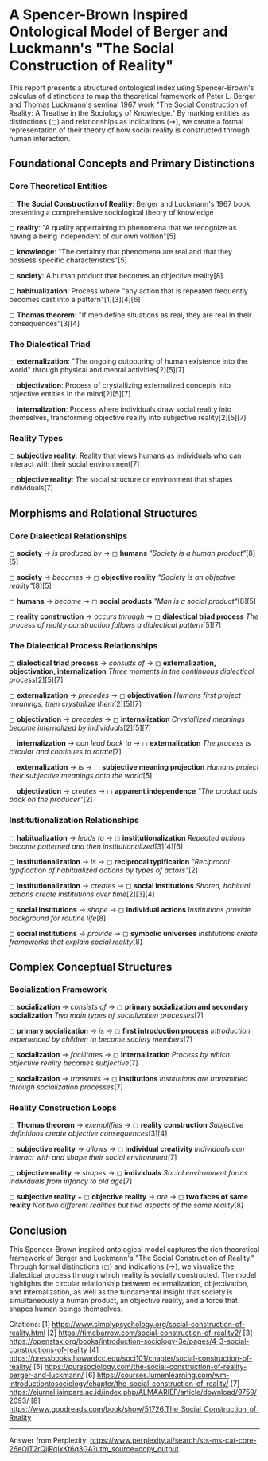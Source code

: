 # A Spencer-Brown Inspired Ontological Model of Berger and Luckmann's "The Social Construction of Reality"

This report presents a structured ontological index using Spencer-Brown's calculus of distinctions to map the theoretical framework of Peter L. Berger and Thomas Luckmann's seminal 1967 work "The Social Construction of Reality: A Treatise in the Sociology of Knowledge." By marking entities as distinctions (◻) and relationships as indications (→), we create a formal representation of their theory of how social reality is constructed through human interaction.

## Foundational Concepts and Primary Distinctions

### Core Theoretical Entities

◻ **The Social Construction of Reality**: Berger and Luckmann's 1967 book presenting a comprehensive sociological theory of knowledge

◻ **reality**: "A quality appertaining to phenomena that we recognize as having a being independent of our own volition"[5]

◻ **knowledge**: "The certainty that phenomena are real and that they possess specific characteristics"[5]

◻ **society**: A human product that becomes an objective reality[8]

◻ **habitualization**: Process where "any action that is repeated frequently becomes cast into a pattern"[1][3][4][6]

◻ **Thomas theorem**: "If men define situations as real, they are real in their consequences"[3][4]

### The Dialectical Triad

◻ **externalization**: "The ongoing outpouring of human existence into the world" through physical and mental activities[2][5][7]

◻ **objectivation**: Process of crystallizing externalized concepts into objective entities in the mind[2][5][7]

◻ **internalization**: Process where individuals draw social reality into themselves, transforming objective reality into subjective reality[2][5][7]

### Reality Types

◻ **subjective reality**: Reality that views humans as individuals who can interact with their social environment[7]

◻ **objective reality**: The social structure or environment that shapes individuals[7]

## Morphisms and Relational Structures

### Core Dialectical Relationships

◻ **society** → *is produced by* → ◻ **humans**
   *"Society is a human product"*[8][5]

◻ **society** → *becomes* → ◻ **objective reality**
   *"Society is an objective reality"*[8][5]

◻ **humans** → *become* → ◻ **social products**
   *"Man is a social product"*[8][5]

◻ **reality construction** → *occurs through* → ◻ **dialectical triad process**
   *The process of reality construction follows a dialectical pattern*[5][7]

### The Dialectical Process Relationships

◻ **dialectical triad process** → *consists of* → ◻ **externalization, objectivation, internalization**
   *Three moments in the continuous dialectical process*[2][5][7]

◻ **externalization** → *precedes* → ◻ **objectivation**
   *Humans first project meanings, then crystallize them*[2][5][7]

◻ **objectivation** → *precedes* → ◻ **internalization**
   *Crystallized meanings become internalized by individuals*[2][5][7]

◻ **internalization** → *can lead back to* → ◻ **externalization**
   *The process is circular and continues to rotate*[7]

◻ **externalization** → *is* → ◻ **subjective meaning projection**
   *Humans project their subjective meanings onto the world*[5]

◻ **objectivation** → *creates* → ◻ **apparent independence**
   *"The product acts back on the producer"*[2]

### Institutionalization Relationships

◻ **habitualization** → *leads to* → ◻ **institutionalization**
   *Repeated actions become patterned and then institutionalized*[3][4][6]

◻ **institutionalization** → *is* → ◻ **reciprocal typification**
   *"Reciprocal typification of habitualized actions by types of actors"*[2]

◻ **institutionalization** → *creates* → ◻ **social institutions**
   *Shared, habitual actions create institutions over time*[2][3][4]

◻ **social institutions** → *shape* → ◻ **individual actions**
   *Institutions provide background for routine life*[8]

◻ **social institutions** → *provide* → ◻ **symbolic universes**
   *Institutions create frameworks that explain social reality*[8]

## Complex Conceptual Structures

### Socialization Framework

◻ **socialization** → *consists of* → ◻ **primary socialization and secondary socialization**
   *Two main types of socialization processes*[7]

◻ **primary socialization** → *is* → ◻ **first introduction process**
   *Introduction experienced by children to become society members*[7]

◻ **socialization** → *facilitates* → ◻ **internalization**
   *Process by which objective reality becomes subjective*[7]

◻ **socialization** → *transmits* → ◻ **institutions**
   *Institutions are transmitted through socialization processes*[7]

### Reality Construction Loops

◻ **Thomas theorem** → *exemplifies* → ◻ **reality construction**
   *Subjective definitions create objective consequences*[3][4]

◻ **subjective reality** → *allows* → ◻ **individual creativity**
   *Individuals can interact with and shape their social environment*[7]

◻ **objective reality** → *shapes* → ◻ **individuals**
   *Social environment forms individuals from infancy to old age*[7]

◻ **subjective reality** + ◻ **objective reality** → *are* → ◻ **two faces of same reality**
   *Not two different realities but two aspects of the same reality*[8]

## Conclusion

This Spencer-Brown inspired ontological model captures the rich theoretical framework of Berger and Luckmann's "The Social Construction of Reality." Through formal distinctions (◻) and indications (→), we visualize the dialectical process through which reality is socially constructed. The model highlights the circular relationship between externalization, objectivation, and internalization, as well as the fundamental insight that society is simultaneously a human product, an objective reality, and a force that shapes human beings themselves.

Citations:
[1] https://www.simplypsychology.org/social-construction-of-reality.html
[2] https://timebarrow.com/social-construction-of-reality2/
[3] https://openstax.org/books/introduction-sociology-3e/pages/4-3-social-constructions-of-reality
[4] https://pressbooks.howardcc.edu/soci101/chapter/social-construction-of-reality/
[5] https://puresociology.com/the-social-construction-of-reality-berger-and-luckmann/
[6] https://courses.lumenlearning.com/wm-introductiontosociology/chapter/the-social-construction-of-reality/
[7] https://ejurnal.iainpare.ac.id/index.php/ALMAARIEF/article/download/9759/2093/
[8] https://www.goodreads.com/book/show/51726.The_Social_Construction_of_Reality

---
Answer from Perplexity: https://www.perplexity.ai/search/sts-ms-cat-core-26eOjT2rQjiRqIxKt6q3GA?utm_source=copy_output